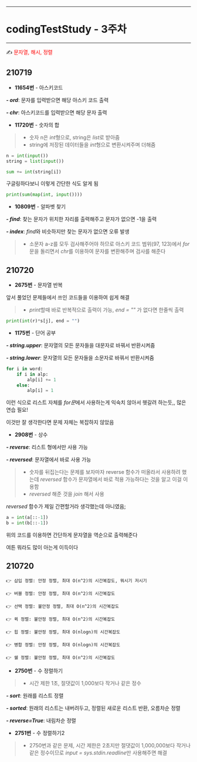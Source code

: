 
-----
# codingTestStudy - 3주차
-----

✍ <span style="color:red"> 문자열, 해시, 정렬 </span>

## 210719
- **11654번** - 아스키코드

***- ord***: 문자를 입력받으면 해당 아스키 코드 출력

***- chr***: 아스키코드를 입력받으면 해당 문자 출력

- **11720번** - 숫자의 합
> - 숫자 n은 *int*형으로, string은 *list*로 받아줌
> - string에 저장된 데이터들을 *int*형으로 변환시켜주며 더해줌
```py
n = int(input())
string = list(input())

sum += int(string[i])
```

구글링하다보니 이렇게 간단한 식도 알게 됨
```py
print(sum(map(int, input())))
```

- **10809번** - 알파벳 찾기

***- find***: 찾는 문자가 위치한 자리를 출력해주고 문자가 없으면 -1을 출력

***- index***: *find*와 비슷하지만 찾는 문자가 없으면 오류 발생

> - 소문자 a-z를 모두 검사해주어야 하므로 아스키 코드 범위(97, 123)에서 *for*문을 돌리면서 *chr*를 이용하여 문자를 변환해주며 검사를 해준다

## 210720
- **2675번** - 문자열 반복

앞서 풀었던 문제들에서 쓰인 코드들을 이용하여 쉽게 해결

> - *print*할때 바로 반복적으로 출력이 가능, *end = ""* 가 없다면 한줄씩 출력
```py
print(int(r)*s[j], end = "")
```

- **1175번** - 단어 공부

***- string.upper***: 문자열의 모든 문자들을 대문자로 바꿔서 반환시켜줌

***- string.lower***: 문자열의 모든 문자들을 소문자로 바꿔서 반환시켜줌

```py
for i in word:
    if i in alp:
        alp[i] += 1
    else:
        alp[i] = 1

```

이런 식으로 리스트 자체를 *for문*에서 사용하는게 익숙치 않아서 헷갈려 하는듯,, 많은 연습 필요!

이것만 잘 생각한다면 문제 자체는 복잡하지 않았음

- **2908번** - 상수

***- reverse***: 리스트 형에서만 사용 가능

***- reversed***: 문자열에서 바로 사용 가능

> - 숫자를 뒤집는다는 문제를 보자마자 reverse 함수가 떠올라서 사용하려 했는데 *reversed* 함수가 문자열에서 바로 적용 가능하다는 것을 알고 이걸 이용함
> - *reversed* 해준 것을 *join* 해서 사용

*reversed* 함수가 제일 간편할거라 생각했는데 아니였음;

```py
a = int(a[::-1])
b = int(b[::-1])
```

위의 코드를 이용하면 간단하게 문자열을 역순으로 출력해준다 

여튼 뭐라도 많이 아는게 이득이다

## 210720

```
👉 삽입 정렬: 안정 정렬, 최대 O(n^2)의 시간복잡도, 뭐시기 저시기

👉 버블 정렬: 안정 정렬, 최대 O(n^2)의 시간복잡도

👉 선택 정렬: 불안정 정렬, 최대 O(n^2)의 시간복잡도

👉 퀵 정렬: 불안정 정렬, 최대 O(n^2)의 시간복잡도

👉 힙 정렬: 불안정 정렬, 최대 O(nlogn)의 시간복잡도

👉 병합 정렬: 안정 정렬, 최대 O(nlogn)의 시간복잡도

👉 쉘 정렬: 불안정 정렬, 최대 O(n^2)의 시간복잡도

```

- **2750번** - 수 정렬하기
> - 시간 제한 1초, 절댓값이 1,000보다 작거나 같은 정수

***- sort***: 원래를 리스트 정렬

***- sorted***: 원래의 리스트는 내버려두고, 정렬된 새로운 리스트 반환, 오름차순 정렬

***- reverse=True***: 내림차순 정렬

- **2751번** - 수 정렬하기2

>- 2750번과 같은 문제, 시간 제한은 2초지만 절댓값이 1,000,000보다 작거나 같은 정수이므로 *input = sys.stdin.readline*만 사용해주면 해결

